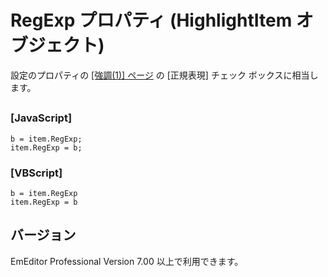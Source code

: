 # RegExp プロパティ (HighlightItem オブジェクト)

設定のプロパティの [\[強調(1)\] ページ](../../dlg/properties/highlight1/index) の
\[正規表現\] チェック ボックスに相当します。

## 

### \[JavaScript\]

```
b = item.RegExp;
item.RegExp = b;
```

### \[VBScript\]

```
b = item.RegExp
item.RegExp = b
```

## バージョン

EmEditor Professional Version 7.00 以上で利用できます。
